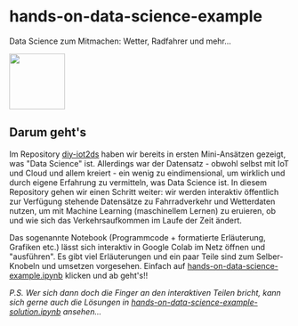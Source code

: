 # hands-on-data-science-example
Data Science zum Mitmachen: Wetter, Radfahrer und mehr... 

<img src="https://github.com/QuantificAid/diy-iot2ds/blob/master/pics/BOM_icon_orange.png" width=100></br> 

## Darum geht's

Im Repository [diy-iot2ds](https://github.com/birds-on-mars/diy-iot2ds) haben wir bereits in ersten Mini-Ansätzen gezeigt, was "Data Science" ist. Allerdings war der Datensatz - obwohl selbst mit IoT und Cloud und allem kreiert - ein wenig zu eindimensional, um wirklich und durch eigene Erfahrung zu vermitteln, was Data Science ist. In diesem Repository gehen wir einen Schritt weiter: wir werden interaktiv öffentlich zur Verfügung stehende Datensätze zu Fahrradverkehr und Wetterdaten nutzen, um mit Machine Learning (maschinellem Lernen) zu eruieren, ob und wie sich das Verkehrsaufkommen im Laufe der Zeit ändert.  

Das sogenannte Notebook (Programmcode + formatierte Erläuterung, Grafiken etc.) lässt sich interaktiv in Google Colab im Netz öffnen und "ausführen". Es gibt viel Erläuterungen und ein paar Teile sind zum Selber-Knobeln und umsetzen vorgesehen. Einfach auf [hands-on-data-science-example.ipynb](https://colab.research.google.com/github/QuantificAid/hands-on-data-science-example/blob/master/hands-on-data-science-example.ipynb) klicken und ab geht's!!

*P.S. Wer sich dann doch die Finger an den interaktiven Teilen bricht, kann sich gerne auch die Lösungen in [hands-on-data-science-example-solution.ipynb](https://colab.research.google.com/github/QuantificAid/hands-on-data-science-example/blob/master/hands-on-data-science-example-solution.ipynb) ansehen...*
